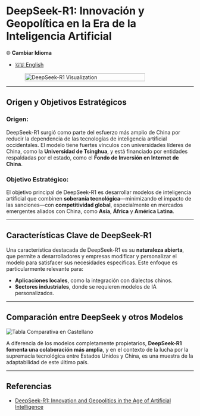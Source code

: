 # DeepSeek-R1: Innovación y Geopolítica en la Era de la Inteligencia Artificial

🌐 **Cambiar Idioma**  
- [🇬🇧 English](https://economiayetica.blogspot.com/2025/01/deepseek-r1-innovation-and-geopolitics_7.html)  


<div style="display: flex; justify-content: center;">
  <img src="https://blogger.googleusercontent.com/img/b/R29vZ2xl/AVvXsEgo8-Fzf598dmQpX5hqI3gUNrHJAO_gCH9hrQ6-zrTHm6bmbvZ0fAMAexd16JAERHf-1O4rjI2nf0OtY0lYuefuzf5XTYRLIWyg4v47P5QVxiHEX2CwQnGGbcO5oW-_Gc5N7py4PHnkl5q9PTi0AUosye1RjRgdXlXW9v4lfijWeeCjDZFTlKxeL9c7Vrg/s800/20250127_1601_AI%20Chess%20Showdown_simple_compose_01jjmj6r7xf5raftw4qj8jzbk7.gif" alt="DeepSeek-R1 Visualization" width="80%">
</div>

---

## Origen y Objetivos Estratégicos

### Origen:  
DeepSeek-R1 surgió como parte del esfuerzo más amplio de China por reducir la dependencia de las tecnologías de inteligencia artificial occidentales. El modelo tiene fuertes vínculos con universidades líderes de China, como la **Universidad de Tsinghua**, y está financiado por entidades respaldadas por el estado, como el **Fondo de Inversión en Internet de China**.

### Objetivo Estratégico:  
El objetivo principal de DeepSeek-R1 es desarrollar modelos de inteligencia artificial que combinen **soberanía tecnológica**—minimizando el impacto de las sanciones—con **competitividad global**, especialmente en mercados emergentes aliados con China, como **Asia**, **África** y **América Latina**.

---

## Características Clave de DeepSeek-R1

Una característica destacada de DeepSeek-R1 es su **naturaleza abierta**, que permite a desarrolladores y empresas modificar y personalizar el modelo para satisfacer sus necesidades específicas. Este enfoque es particularmente relevante para:

- **Aplicaciones locales**, como la integración con dialectos chinos.  
- **Sectores industriales**, donde se requieren modelos de IA personalizados.  

---

## Comparación entre DeepSeek y otros Modelos

![Tabla Comparativa en Castellano](https://blogger.googleusercontent.com/img/b/R29vZ2xl/AVvXsEiBsqMvlraIH7B_XtdIsNSfHDTacJab8iZJtNdsFomYeugT7MOGdpe7f6vgFmV6Q4YA1_5DdwHFYQnCzqf0z2eC9RYYTcwH2UTjLMNo_V1tnMQP-S7BSi0jecl1siiVUdSzJe4r-6EU_N2ogRXwJmtNdjqjMCq1MeAUtb_gl8TmVg2zsi5fr3HZ2npgnLA/s775/comparaci%C3%B3n%20en%20castellano.png)

A diferencia de los modelos completamente propietarios, **DeepSeek-R1 fomenta una colaboración más amplia**, y en el contexto de la lucha por la supremacía tecnológica entre Estados Unidos y China, es una muestra de la adaptabilidad de este último país.

--- 

## Referencias
- [DeepSeek-R1: Innovation and Geopolitics in the Age of Artificial Intelligence](https://economiayetica.blogspot.com/2025/01/deepseek-r1-innovation-and-geopolitics_7.html)  

